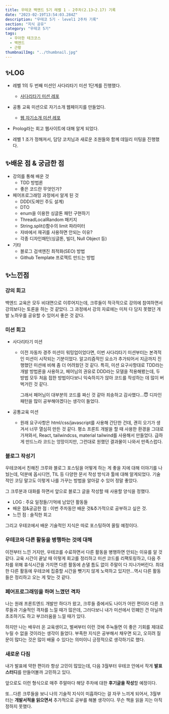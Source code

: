 ```yaml
---
title: 우테코 백엔드 5기 레벨 1 - 2주차(2.13~2.17) 기록
date: "2023-02-19T13:54:03.284Z"
description: "우테코 5기 - level1 2주차 기록"
section: "지식 공유" 
category: "우테코 5기"
tags:
  - 우아한 테크코스
  - 백엔드
  - 근황
thumbnailImg: "../thumbnail.jpg"
---
```


## ✨LOG

- 레벨 1의 두 번째 미션인 사다리타기 미션 1단계를 진행했다.

  - [사다리타기 미션 레포](https://github.com/amaran-th/java-ladder)

- 공통 교육 미션으로 자기소개 웹페이지를 만들었다.

  - [웹 자기소개 미션 레포](https://github.com/amaran-th/web-introduction)

- Prolog라는 회고 웹사이트에 대해 알게 되었다.
- 레벨 1 조가 정해져서, 담당 코치님과 새로운 조원들와 함께 데일리 미팅을 진행했다.

## ✨배운 점 & 궁금한 점

- 강의를 통해 배운 것
  - TDD 방법론
  - 좋은 코드란 무엇인가?
- 페어프로그래밍 과정에서 알게 된 것
  - DDD(도메인 주도 설계)
  - DTO
  - enum을 이용한 싱글톤 패턴 구현하기
  - ThreadLocalRandom 패키지
  - String.split()함수의 limit 파라미터
  - 자바에서 재귀를 사용하면 안되는 이유?
  - 각종 디자인패턴(싱글톤, 빌더, Null Object 등)
- 기타
  - 블로그 검색엔진 최적화(SEO) 방법
  - Github Template 프로젝트 만드는 방법

## ✨느낀점

### 강의 회고

백엔드 교육은 모두 비대면으로 이루어지는데, 크루들이 적극적으로 강의에 참여하면서 강의보다는 토론을 하는 것 같았다. 그 과정에서 강의 자료에는 미처 다 담지 못했던 개발 노하우를 공유할 수 있어서 좋은 것 같다.

### 미션 회고

- 사다리타기 미션

  - 이전 자동차 경주 미션이 워밍업이었다면, 이번 사다리타기 미션부터는 본격적인 미션이 시작되는 기분이었다.
    알고리즘적인 요소가 추가되어서 지금까지 진행했던 미션에 비해 좀 더 어려웠던 것 같다. 특히, 미션 요구사항대로 TDD라는 개발 방법론을 사용하고, 페어님의 권유로 DDD라는 모델을 적용해봤는데, 두 방법 모두 처음 접한 방법이다보니 익숙하지가 않아 코드를 작성하는 데 많이 버벅거린 것 같다.

    그래서 페어님이 대부분의 코드를 짜신 것 같아 죄송하고 감사했다...😇
    디자인 패턴을 많이 공부해야겠다는 생각이 들었다.

- 공통교육 미션
  - 원래 요구사항은 html/css/javascript를 사용해 간단한 건데, 괜히 오기가 생겨서 너무 열심히 만든 것 같다. 평소 프론트 개발을 할 때 사용한 환경을 그대로 가져와서, React, tailwindcss, material tailwind를 사용해서 만들었다. 급하게 만드느라 코드는 엉망이지만, 그런대로 원했던 결과물이 나와서 만족스럽다.

### 블로그 작성기

우테코에서 친해진 크루와 블로그 포스팅을 어떻게 하는 게 좋을 지에 대해 이야기를 나눴는데, 덕분에 옵시디언, TIL 등 다양한 문서 작성 방식과 툴에 대해 알게되었다.
기술적인 코딩 말고도 이렇게 나를 가꾸는 방법을 알아갈 수 있어 정말 좋았다.

그 크루분과 대화를 하면서 앞으로 블로그 글을 작성할 때 사용할 양식을 정했다.

- LOG : 주요 일정들/기억에 남았던 활동들
- 배운 점&궁금한 점 : 이번 주차동안 배운 것&추가적으로 공부하고 싶은 것.
- 느낀 점 : 솔직한 회고

그리고 우테코에서 배운 기술적인 지식은 따로 포스팅하여 올릴 예정이다.

### 우테코와 다른 활동을 병행하는 것에 대해

이전부터 느낀 거지만, 우테코를 수료하면서 다른 활동을 병행하면 안되는 이유를 알 것 같다. 교육 시간이 끝날 때 이렇게 회고를 정리하고 미션 코드를 리팩토링하고, 다음 주차를 위해 휴식시간을 가지면 다른 활동에 손댈 틈도 없이 주말이 다 지나가버린다. 최대한 다른 활동에 우테코에 집중할 시간을 뺏기지 않게 노력하고 있지만…역시 다른 활동들은 정리하고 오는 게 맞는 것 같다.

### 페어프로그래밍을 하며 느꼈던 격차

나는 원래 프론트엔드 개발만 하다가 왔고, 크루들 중에서도 나이가 어린 편이라 다른 크루들과 기술적인 격차를 느낄 때가 많은데, 그러다보니 내가 미션에서 민폐인 건 아닐까 초조하기도 하고 부끄러움을 느낄 때가 있다.

하지만 나는 배우러 온 교육생이고, 벌써부터 이런 것에 주눅들면 이 좋은 기회를 제대로 누릴 수 없을 것이라는 생각이 들었다. 부족한 지식은 공부해서 채우면 되고, 오히려 질문이 많다는 것은 많이 배울 수 있다는 의미이니 긍정적으로 생각하기로 했다.

### 새로운 다짐

내가 발표에 약한 편이라 항상 고민이 많았는데, 다음 3월부터 우테코 안에서 작게 **발표 스터디**를 만들어볼까 고민하고 있다.

앞으로도 이런 형식으로 매주 주말마다 해당 주차에 대한 **후기글을 작성**할 예정이다.

또…다른 크루들을 보니 나의 기술적 지식이 미흡하다는 걸 자꾸 느끼게 되어서, 3월부터는 **개발서적을 읽으면서** 추가적으로 공부를 해볼 생각이다. 무슨 책을 읽을 지는 아직 정하지 못했다.
